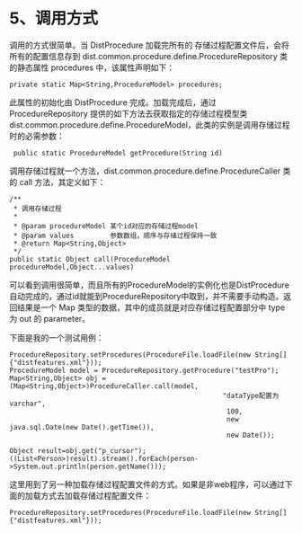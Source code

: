 # 5、调用方式

调用的方式很简单。当 DistProcedure 加载完所有的 存储过程配置文件后，会将所有的配置信息存到 dist.common.procedure.define.ProcedureRepository 类的静态属性 procedures 中，该属性声明如下：

```
private static Map<String,ProcedureModel> procedures;
```
此属性的初始化由 DistProcedure 完成。加载完成后，通过 ProcedureRepository 提供的如下方法去获取指定的存储过程模型类dist.common.procedure.define.ProcedureModel，此类的实例是调用存储过程时的必需参数：

```
 public static ProcedureModel getProcedure(String id)
```

调用存储过程就一个方法，dist.common.procedure.define.ProcedureCaller 类的 call 方法，其定义如下：

```
/**
 * 调用存储过程
 *
 * @param procedureModel 某个id对应的存储过程model
 * @param values         参数数组，顺序与存储过程保持一致
 * @return Map<String,Object> 
 */
public static Object call(ProcedureModel procedureModel,Object...values)
```

可以看到调用很简单，而且所有的ProcedureModel的实例化也是DistProcedure自动完成的，通过id就能到ProcedureRepository中取到，并不需要手动构造。返回结果是一个 Map 类型的数据，其中的成员就是对应存储过程配置部分中 type 为 out 的 parameter。

下面是我的一个测试用例：

```
ProcedureRepository.setProcedures(ProcedureFile.loadFile(new String[]{"distfeatures.xml"}));
ProcedureModel model = ProcedureRepository.getProcedure("testPro");
Map<String,Object> obj = (Map<String,Object>)ProcedureCaller.call(model,
                                                     "dataType配置为varchar",
                                                      100,
                                                      new java.sql.Date(new Date().getTime()),
                                                      new Date());

Object result=obj.get("p_cursor");
((List<Person>)result).stream().forEach(person->System.out.println(person.getName()));
```

这里用到了另一种加载存储过程配置文件的方式。如果是非web程序，可以通过下面的加载方式去加载存储过程配置文件：

```
ProcedureRepository.setProcedures(ProcedureFile.loadFile(new String[]{"distfeatures.xml"}));
```